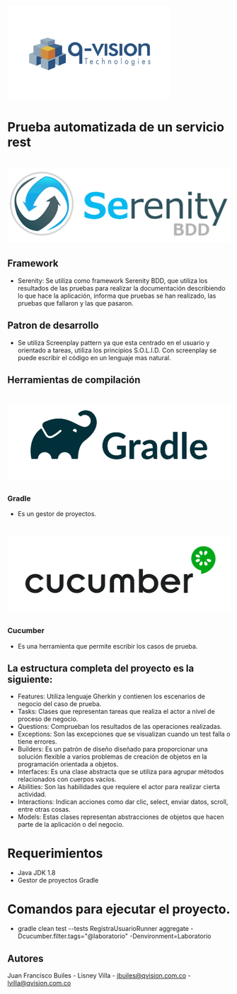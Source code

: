# ![Serenity BDD](docs/qvision.png "Logo Title Text 1")


# Prueba automatizada de un servicio rest

# ![Serenity BDD](docs/serenity.png "Logo Title Text 1")

## Framework

* Serenity: Se utiliza como framework Serenity BDD, que utiliza los resultados de las pruebas para realizar la documentación describiendo lo que hace la aplicación, informa que pruebas se han realizado, las pruebas que fallaron y las que pasaron. 

## Patron de desarrollo

* Se utiliza Screenplay pattern ya que esta centrado en el usuario y orientado a tareas, utiliza los principios S.O.L.I.D. Con screenplay se puede escribir el código en un lenguaje mas natural.

## Herramientas de compilación 

# ![Serenity BDD](docs/gradle.png "Logo Title Text 1")

### Gradle

* Es un gestor de proyectos.

# ![Serenity BDD](docs/cucumber.png "Logo Title Text 1")

### Cucumber

* Es una herramienta que permite escribir los casos de prueba.

## La estructura completa del proyecto es la siguiente:

* Features: Utiliza lenguaje Gherkin y contienen los escenarios de negocio del caso de prueba. 
* Tasks: Clases que representan tareas que realiza el actor a nivel de proceso de negocio. 
* Questions: Comprueban los resultados de las operaciones realizadas. 
* Exceptions: Son las excepciones que se visualizan cuando un test falla o tiene errores. 
* Builders: Es un patrón de diseño diseñado para proporcionar una solución flexible a varios problemas de creación de objetos en la programación orientada a objetos.
* Interfaces: Es una clase abstracta que se utiliza para agrupar métodos relacionados con cuerpos vacíos.
* Abilities: Son las habilidades que requiere el actor para realizar cierta actividad.
* Interactions: Indican acciones como dar clic, select,  enviar datos, scroll, entre otras cosas.
* Models: Estas clases representan abstracciones de objetos que hacen parte de la aplicación o del negocio.


# Requerimientos

* Java JDK 1.8 
* Gestor de proyectos Gradle 

# Comandos para ejecutar el proyecto.

* gradle clean test --tests RegistraUsuarioRunner aggregate -Dcucumber.filter.tags="@laboratorio" -Denvironment=Laboratorio 


## Autores

Juan Francisco Builes - Lisney Villa - jbuiles@qvision.com.co - lvilla@qvision.com.co

